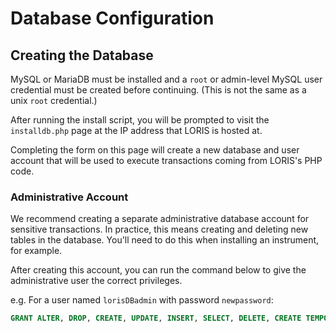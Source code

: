 # Database Configuration

## Creating the Database
MySQL or MariaDB must be installed and a `root` or admin-level MySQL user 
credential must be created before continuing. (This is not the same as a unix 
        `root` credential.) 

After running the install script, you will be prompted to visit the 
`installdb.php` page at the IP address that LORIS is hosted at.

Completing the form on this page will create a new database and user account
that will be used to execute transactions coming from LORIS's PHP code.

### Administrative Account

We recommend creating a separate administrative database account for sensitive
transactions. In practice, this means creating and deleting new tables in the
database. You'll need to do this when installing an instrument, for example.

After creating this account, you can run the command below to give
the administrative user the correct privileges.

e.g. For a user named `lorisDBadmin` with password `newpassword`:

```SQL
GRANT ALTER, DROP, CREATE, UPDATE, INSERT, SELECT, DELETE, CREATE TEMPORARY TABLES, LOCK TABLES  on $dbname.* to 'lorisDBadmin'@'$dbhost' IDENTIFIED BY 'newpassword' WITH GRANT OPTION;
```
